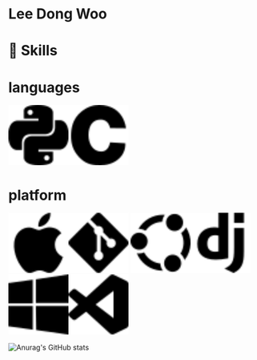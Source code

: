 # Lee Dong Woo
#
# 🦾 Skills
# languages

<img src="./icon/python.svg" alt="python" height="120" width="120"><img src="./icon/c.svg" alt="c" height="120" width="120">

# platform
<img src="./icon/apple.svg" alt="apple" height="120" width="120"><img src="./icon/git.svg" height="120" width="120">
<img src="./icon/ubuntu.svg" height="120" width="120"><img src="./icon/django.svg" alt="django" height="120" width="120">
<img src="./icon/windows.svg" height="120" width="120"><img src="./icon/visualstudiocode.svg" height="120" width="120">
 </h1>

![Anurag's GitHub stats](https://github-readme-stats.vercel.app/api?username=moveright1231&show_icons=true&theme=radical)

<!--
**moveright1231/moveright1231** is a ✨ _special_ ✨ repository because its `README.md` (this file) appears on your GitHub profile.

Here are some ideas to get you started:

- 🔭 I’m currently working on ...
- 🌱 I’m currently learning ...
- 👯 I’m looking to collaborate on ...
- 🤔 I’m looking for help with ...
- 💬 Ask me about ...
- 📫 How to reach me: ...
- 😄 Pronouns: ...
- ⚡ Fun fact: ...
-->
